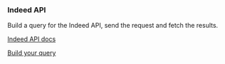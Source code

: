### Indeed API

Build a query for the Indeed API, send the request and fetch the results.

[Indeed API docs](https://ads.indeed.com/jobroll/xmlfeed)

[Build your query](http://de.indeed.com/advanced_search?)
